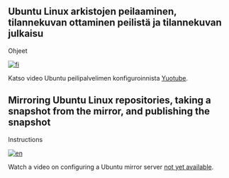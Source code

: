 ## Ubuntu Linux arkistojen peilaaminen, tilannekuvan ottaminen peilistä ja tilannekuvan julkaisu

Ohjeet

[![fi](https://img.shields.io/badge/lang-FI-blue.svg)](https://github.com/idumdidum/Linux_mirror-snapshot-and-publish/blob/main/Ubuntu/README_fi.md)

Katso video Ubuntu peilipalvelimen konfiguroinnista [Yuotube](https://pages.github.com/).

## Mirroring Ubuntu Linux repositories, taking a snapshot from the mirror, and publishing the snapshot

Instructions

[![en](https://img.shields.io/badge/lang-EN-white.svg)](https://github.com/idumdidum/Linux_mirror-snapshot-and-publish/blob/main/Ubuntu/README_en.md)

Watch a video on configuring a Ubuntu mirror server [not yet available]().
